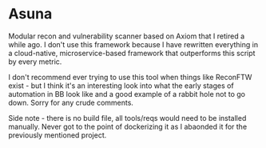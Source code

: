 # Asuna

Modular recon and vulnerability scanner based on Axiom that I retired a while ago. I don't use this framework because I have rewritten everything in a cloud-native, microservice-based framework that outperforms this script by every metric.

I don't recommend ever trying to use this tool when things like ReconFTW exist - but I think it's an interesting look into what the early stages of automation in BB look like and a good example of a rabbit hole not to go down. Sorry for any crude comments.

Side note - there is no build file, all tools/reqs would need to be installed manually. Never got to the point of dockerizing it as I abaonded it for the previously mentioned project.